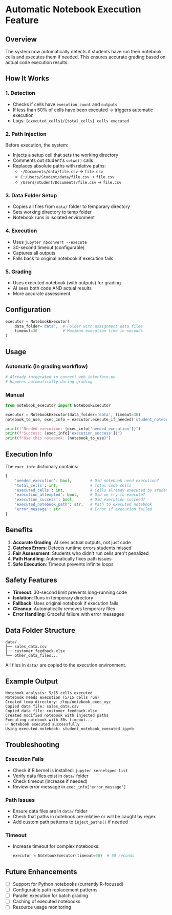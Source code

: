 # Automatic Notebook Execution Feature

## Overview
The system now automatically detects if students have run their notebook cells and executes them if needed. This ensures accurate grading based on actual code execution results.

## How It Works

### 1. Detection
- Checks if cells have `execution_count` and `outputs`
- If less than 50% of cells have been executed → triggers automatic execution
- Logs: `{executed_cells}/{total_cells} cells executed`

### 2. Path Injection
Before execution, the system:
- Injects a setup cell that sets the working directory
- Comments out student's `setwd()` calls
- Replaces absolute paths with relative paths:
  - `~/Documents/data/file.csv` → `file.csv`
  - `C:/Users/Student/data/file.csv` → `file.csv`
  - `/Users/Student/Documents/file.csv` → `file.csv`

### 3. Data Folder Setup
- Copies all files from `data/` folder to temporary directory
- Sets working directory to temp folder
- Notebook runs in isolated environment

### 4. Execution
- Uses `jupyter nbconvert --execute`
- 30-second timeout (configurable)
- Captures all outputs
- Falls back to original notebook if execution fails

### 5. Grading
- Uses executed notebook (with outputs) for grading
- AI sees both code AND actual results
- More accurate assessment

## Configuration

```python
executor = NotebookExecutor(
    data_folder='data',  # Folder with assignment data files
    timeout=30           # Maximum execution time in seconds
)
```

## Usage

### Automatic (in grading workflow)
```python
# Already integrated in connect_web_interface.py
# Happens automatically during grading
```

### Manual
```python
from notebook_executor import NotebookExecutor

executor = NotebookExecutor(data_folder='data', timeout=30)
notebook_to_use, exec_info = executor.execute_if_needed('student_notebook.ipynb')

print(f"Needed execution: {exec_info['needed_execution']}")
print(f"Success: {exec_info['execution_success']}")
print(f"Use this notebook: {notebook_to_use}")
```

## Execution Info

The `exec_info` dictionary contains:
```python
{
    'needed_execution': bool,        # Did notebook need execution?
    'total_cells': int,              # Total code cells
    'executed_cells': int,           # Cells already executed by student
    'execution_attempted': bool,     # Did we try to execute?
    'execution_success': bool,       # Did execution succeed?
    'executed_notebook_path': str,   # Path to executed notebook
    'error_message': str             # Error if execution failed
}
```

## Benefits

1. **Accurate Grading**: AI sees actual outputs, not just code
2. **Catches Errors**: Detects runtime errors students missed
3. **Fair Assessment**: Students who didn't run cells aren't penalized
4. **Path Handling**: Automatically fixes path issues
5. **Safe Execution**: Timeout prevents infinite loops

## Safety Features

- **Timeout**: 30-second limit prevents long-running code
- **Isolation**: Runs in temporary directory
- **Fallback**: Uses original notebook if execution fails
- **Cleanup**: Automatically removes temporary files
- **Error Handling**: Graceful failure with error messages

## Data Folder Structure

```
data/
├── sales_data.csv
├── customer_feedback.xlsx
└── other_data_files...
```

All files in `data/` are copied to the execution environment.

## Example Output

```
Notebook analysis: 5/15 cells executed
Notebook needs execution (5/15 cells run)
Created temp directory: /tmp/notebook_exec_xyz
Copied data file: sales_data.csv
Copied data file: customer_feedback.xlsx
Created modified notebook with injected paths
Executing notebook with 30s timeout...
✅ Notebook executed successfully
Using executed notebook: student_notebook_executed.ipynb
```

## Troubleshooting

### Execution Fails
- Check if R kernel is installed: `jupyter kernelspec list`
- Verify data files exist in `data/` folder
- Check timeout (increase if needed)
- Review error message in `exec_info['error_message']`

### Path Issues
- Ensure data files are in `data/` folder
- Check that paths in notebook are relative or will be caught by regex
- Add custom path patterns to `inject_paths()` if needed

### Timeout
- Increase timeout for complex notebooks:
  ```python
  executor = NotebookExecutor(timeout=60)  # 60 seconds
  ```

## Future Enhancements

- [ ] Support for Python notebooks (currently R-focused)
- [ ] Configurable path replacement patterns
- [ ] Parallel execution for batch grading
- [ ] Caching of executed notebooks
- [ ] Resource usage monitoring
